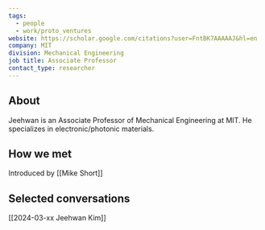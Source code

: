 ```yaml
---
tags:
  - people
  - work/proto_ventures
website: https://scholar.google.com/citations?user=FntBK7AAAAAJ&hl=en
company: MIT
division: Mechanical Engineering
job title: Associate Professor
contact_type: researcher
---
```

## About
Jeehwan is an Associate Professor of Mechanical Engineering at MIT. He specializes in electronic/photonic materials. 

## How we met
Introduced by [[Mike Short]]

## Selected conversations
[[2024-03-xx Jeehwan Kim]]